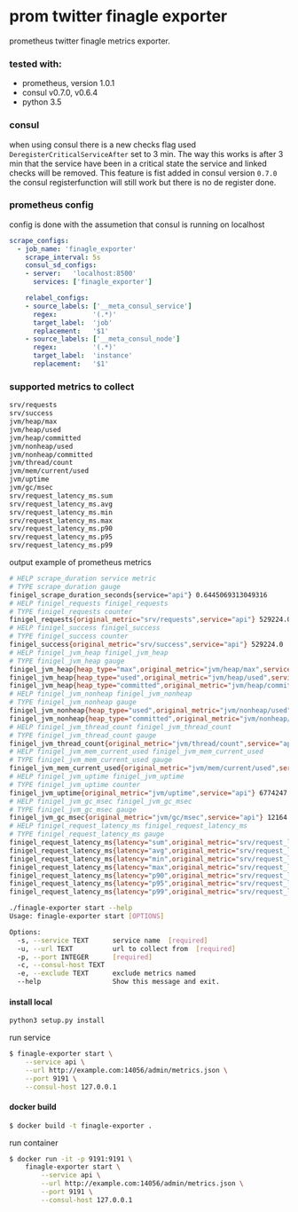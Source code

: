 # prom twitter finagle exporter
prometheus twitter finagle metrics exporter. 

### tested with:
* prometheus, version 1.0.1
* consul v0.7.0, v0.6.4
* python 3.5

### consul
when using consul there is a new checks flag used `DeregisterCriticalServiceAfter` set to 3 min. The way this works is after 3 min that the service have been in a critical state the service and linked checks will be removed. This feature is fist added in consul version `0.7.0` the consul registerfunction will still work but there is no de register done. 


### prometheus config
config is done with the assumetion that consul is running on localhost
```yaml
scrape_configs:
  - job_name: 'finagle_exporter'
    scrape_interval: 5s
    consul_sd_configs:
    - server:   'localhost:8500'
      services: ['finagle_exporter']

    relabel_configs:
    - source_labels: ['__meta_consul_service']
      regex:         '(.*)'
      target_label:  'job'
      replacement:   '$1'
    - source_labels: ['__meta_consul_node']
      regex:         '(.*)'
      target_label:  'instance'
      replacement:   '$1'
```


### supported metrics to collect
```bash
srv/requests
srv/success
jvm/heap/max
jvm/heap/used
jvm/heap/committed
jvm/nonheap/used
jvm/nonheap/committed
jvm/thread/count
jvm/mem/current/used
jvm/uptime
jvm/gc/msec
srv/request_latency_ms.sum
srv/request_latency_ms.avg
srv/request_latency_ms.min
srv/request_latency_ms.max
srv/request_latency_ms.p90
srv/request_latency_ms.p95
srv/request_latency_ms.p99
```


output example of prometheus metrics
```bash
# HELP scrape_duration service metric
# TYPE scrape_duration gauge
finigel_scrape_duration_seconds{service="api"} 0.6445069313049316
# HELP finigel_requests finigel_requests
# TYPE finigel_requests counter
finigel_requests{original_metric="srv/requests",service="api"} 529224.0
# HELP finigel_success finigel_success
# TYPE finigel_success counter
finigel_success{original_metric="srv/success",service="api"} 529224.0
# HELP finigel_jvm_heap finigel_jvm_heap
# TYPE finigel_jvm_heap gauge
finigel_jvm_heap{heap_type="max",original_metric="jvm/heap/max",service="api"} 778502144.0
finigel_jvm_heap{heap_type="used",original_metric="jvm/heap/used",service="api"} 380174784.0
finigel_jvm_heap{heap_type="committed",original_metric="jvm/heap/committed",service="api"} 537108480.0
# HELP finigel_jvm_nonheap finigel_jvm_nonheap
# TYPE finigel_jvm_nonheap gauge
finigel_jvm_nonheap{heap_type="used",original_metric="jvm/nonheap/used",service="api"} 102701376.0
finigel_jvm_nonheap{heap_type="committed",original_metric="jvm/nonheap/committed",service="api"} 104574976.0
# HELP finigel_jvm_thread_count finigel_jvm_thread_count
# TYPE finigel_jvm_thread_count gauge
finigel_jvm_thread_count{original_metric="jvm/thread/count",service="api"} 100.0
# HELP finigel_jvm_mem_current_used finigel_jvm_mem_current_used
# TYPE finigel_jvm_mem_current_used gauge
finigel_jvm_mem_current_used{original_metric="jvm/mem/current/used",service="api"} 482876160.0
# HELP finigel_jvm_uptime finigel_jvm_uptime
# TYPE finigel_jvm_uptime counter
finigel_jvm_uptime{original_metric="jvm/uptime",service="api"} 6774247.0
# HELP finigel_jvm_gc_msec finigel_jvm_gc_msec
# TYPE finigel_jvm_gc_msec gauge
finigel_jvm_gc_msec{original_metric="jvm/gc/msec",service="api"} 12164.0
# HELP finigel_request_latency_ms finigel_request_latency_ms
# TYPE finigel_request_latency_ms gauge
finigel_request_latency_ms{latency="sum",original_metric="srv/request_latency_ms.sum",service="api"} 13846.0
finigel_request_latency_ms{latency="avg",original_metric="srv/request_latency_ms.avg",service="api"} 2.95981188542112
finigel_request_latency_ms{latency="min",original_metric="srv/request_latency_ms.min",service="api"} 0.0
finigel_request_latency_ms{latency="max",original_metric="srv/request_latency_ms.max",service="api"} 221.0
finigel_request_latency_ms{latency="p90",original_metric="srv/request_latency_ms.p90",service="api"} 3.0
finigel_request_latency_ms{latency="p95",original_metric="srv/request_latency_ms.p95",service="api"} 4.0
finigel_request_latency_ms{latency="p99",original_metric="srv/request_latency_ms.p99",service="api"} 32.0 
```


```bash
./finagle-exporter start --help
Usage: finagle-exporter start [OPTIONS]

Options:
  -s, --service TEXT      service name  [required]
  -u, --url TEXT          url to collect from  [required]
  -p, --port INTEGER      [required]
  -c, --consul-host TEXT
  -e, --exclude TEXT      exclude metrics named
  --help                  Show this message and exit.
```

#### install local
```bash
python3 setup.py install
```

run service
```bash
$ finagle-exporter start \
    --service api \
    --url http://example.com:14056/admin/metrics.json \
    --port 9191 \
    --consul-host 127.0.0.1
```

#### docker build
```bash
$ docker build -t finagle-exporter .
```

run container
```bash
$ docker run -it -p 9191:9191 \
    finagle-exporter start \
        --service api \
        --url http://example.com:14056/admin/metrics.json \
        --port 9191 \
        --consul-host 127.0.0.1
```
